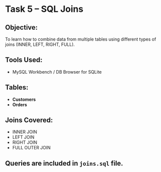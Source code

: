 # Task 5 – SQL Joins

## Objective:
To learn how to combine data from multiple tables using different types of joins (INNER, LEFT, RIGHT, FULL).

## Tools Used:
- MySQL Workbench / DB Browser for SQLite

## Tables:
- **Customers**
- **Orders**

## Joins Covered:
- INNER JOIN
- LEFT JOIN
- RIGHT JOIN
- FULL OUTER JOIN

## Queries are included in `joins.sql` file.
